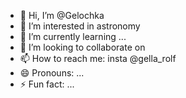 - 👋 Hi, I’m @Gelochka
- 👀 I’m interested in astronomy
- 🌱 I’m currently learning ...
- 💞️ I’m looking to collaborate on 
- 📫 How to reach me: insta @gella_rolf
- 😄 Pronouns: ...
- ⚡ Fun fact: ...

<!---
Gelochka/Gelochka is a ✨ special ✨ repository because its `README.md` (this file) appears on your GitHub profile.
You can click the Preview link to take a look at your changes.
--->
